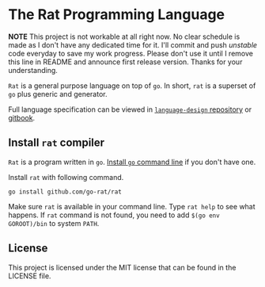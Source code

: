 # The Rat Programming Language #

**NOTE** This project is not workable at all right now. No clear schedule is made as I don't have any dedicated time for it. I'll commit and push *unstable* code everyday to save my work progress. Please don't use it until I remove this line in README and announce first release version. Thanks for your understanding.

`Rat` is a general purpose language on top of `go`. In short, `rat` is a superset of `go` plus generic and generator.

Full language specification can be viewed in [`language-design` repository](https://github.com/go-rat/language-design) or [gitbook](http://huandu.gitbooks.io/rat/).

## Install `rat` compiler ##

`Rat` is a program written in `go`. [Install `go` command line](http://golang.org/doc/install) if you don't have one.

Install `rat` with following command.

	go install github.com/go-rat/rat

Make sure `rat` is available in your command line. Type `rat help` to see what happens. If `rat` command is not found, you need to add `$(go env GOROOT)/bin` to system `PATH`.

## License ##

This project is licensed under the MIT license that can be found in the LICENSE file.
